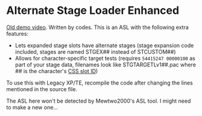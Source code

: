 # Alternate Stage Loader Enhanced
[Old demo video](https://www.youtube.com/watch?v=IPBcLOF-hQE). Written by codes. This is an ASL with the following extra features:

* Lets expanded stage slots have alternate stages (stage expansion code included, stages are named STGEX## instead of STCUSTOM##)
* Allows for character-specific target tests (requires `54415247 00000100` as part of your stage data, filenames look like STGTARGETLv1##.pac where ## is the character's [CSS slot ID](https://www.dropbox.com/s/djmqofkkhjv7mf7/Fighter%20Chart.png?m=))

To use this with Legacy XP/TE, recompile the code after changing the lines mentioned in the source file.

The ASL here won't be detected by Mewtwo2000's ASL tool. I might need to make a new one...
